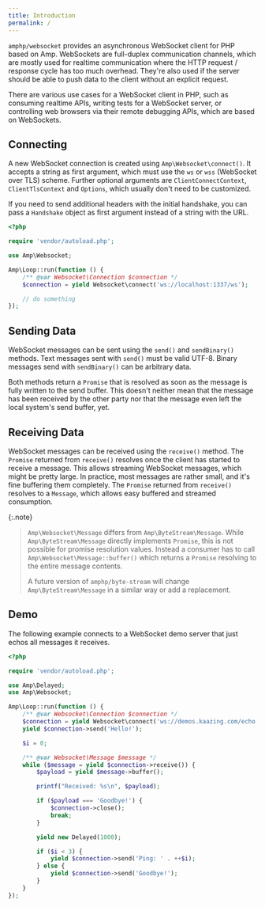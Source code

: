 ```yaml
---
title: Introduction
permalink: /
---
```

`amphp/websocket` provides an asynchronous WebSocket client for PHP based on Amp.
WebSockets are full-duplex communication channels, which are mostly used for realtime communication where the HTTP request / response cycle has too much overhead.
They're also used if the server should be able to push data to the client without an explicit request.

There are various use cases for a WebSocket client in PHP, such as consuming realtime APIs, writing tests for a WebSocket server, or controlling web browsers via their remote debugging APIs, which are based on WebSockets.

## Connecting

A new WebSocket connection is created using `Amp\Websocket\connect()`.
It accepts a string as first argument, which must use the `ws` or `wss` (WebSocket over TLS) scheme.
Further optional arguments are `ClientConnectContext`, `ClientTlsContext` and `Options`, which usually don't need to be customized.

If you need to send additional headers with the initial handshake, you can pass a `Handshake` object as first argument instead of a string with the URL.

```php
<?php

require 'vendor/autoload.php';

use Amp\Websocket;

Amp\Loop::run(function () {
    /** @var Websocket\Connection $connection */
    $connection = yield Websocket\connect('ws://localhost:1337/ws');

    // do something
});
```

## Sending Data

WebSocket messages can be sent using the `send()` and `sendBinary()` methods.
Text messages sent with `send()` must be valid UTF-8.
Binary messages send with `sendBinary()` can be arbitrary data.

Both methods return a `Promise` that is resolved as soon as the message is fully written to the send buffer. This doesn't neither mean that the message has been received by the other party nor that the message even left the local system's send buffer, yet.

## Receiving Data

WebSocket messages can be received using the `receive()` method. The `Promise` returned from `receive()` resolves once the client has started to receive a message. This allows streaming WebSocket messages, which might be pretty large. In practice, most messages are rather small, and it's fine buffering them completely. The `Promise` returned from `receive()` resolves to a `Message`, which allows easy buffered and streamed consumption.

{:.note}
> `Amp\Websocket\Message` differs from `Amp\ByteStream\Message`.
> While `Amp\ByteStream\Message` directly implements `Promise`, this is not possible for promise resolution values.
> Instead a consumer has to call `Amp\Websocket\Message::buffer()` which returns a `Promise` resolving to the entire message contents.
>
> A future version of `amphp/byte-stream` will change `Amp\ByteStream\Message` in a similar way or add a replacement.

## Demo

The following example connects to a WebSocket demo server that just echos all messages it receives.

```php
<?php

require 'vendor/autoload.php';

use Amp\Delayed;
use Amp\Websocket;

Amp\Loop::run(function () {
    /** @var Websocket\Connection $connection */
    $connection = yield Websocket\connect('ws://demos.kaazing.com/echo');
    yield $connection->send('Hello!');

    $i = 0;

    /** @var Websocket\Message $message */
    while ($message = yield $connection->receive()) {
        $payload = yield $message->buffer();

        printf("Received: %s\n", $payload);

        if ($payload === 'Goodbye!') {
            $connection->close();
            break;
        }

        yield new Delayed(1000);

        if ($i < 3) {
            yield $connection->send('Ping: ' . ++$i);
        } else {
            yield $connection->send('Goodbye!');
        }
    }
});
```
